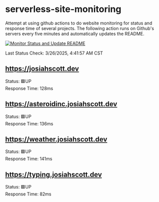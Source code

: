 # serverless-site-monitoring
Attempt at using github actions to do website monitoring for status and response time of several projects. The following action runs on Github's servers every five minutes and automatically updates the README.  

[![Monitor Status and Update README](https://github.com/JosiahSco/serverless-site-monitoring/actions/workflows/monitor.yaml/badge.svg)](https://github.com/JosiahSco/serverless-site-monitoring/actions/workflows/monitor.yaml)

Last Status Check: 3/26/2025, 4:41:57 AM CST

## https://josiahscott.dev
Status: 🟩UP  
Response Time: 128ms

## https://asteroidinc.josiahscott.dev
Status: 🟩UP  
Response Time: 136ms

## https://weather.josiahscott.dev
Status: 🟩UP  
Response Time: 141ms

## https://typing.josiahscott.dev
Status: 🟩UP  
Response Time: 82ms

